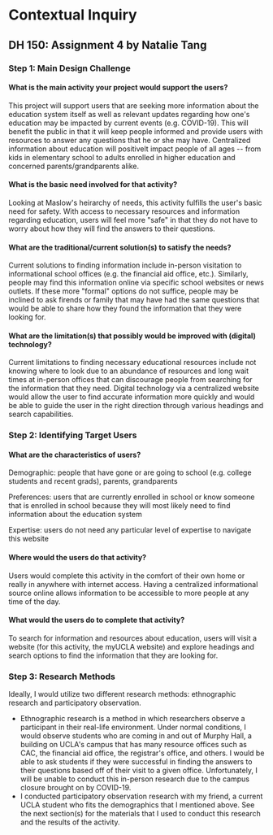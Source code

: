 # Contextual Inquiry 
## DH 150: Assignment 4 by Natalie Tang
### Step 1: Main Design Challenge

#### What is the main activity your project would support the users?
 This project will support users that are seeking more information about the education system itself as well as relevant updates regarding how one's education may be impacted by current events (e.g. COVID-19). This will benefit the public in that it will keep people informed and provide users with resources to answer any questions that he or she may have. Centralized information about education will positivelt impact people of all ages -- from kids in elementary school to adults enrolled in higher education and concerned parents/grandparents alike.  
  
#### What is the basic need involved for that activity?
 Looking at Maslow's heirarchy of needs, this activity fulfills the user's basic need for safety. With access to necessary resources and information regarding education, users will feel more "safe" in that they do not have to worry about how they will find the answers to their questions.  

#### What are the traditional/current solution(s) to satisfy the needs?
Current solutions to finding information include in-person visitation to informational school offices (e.g. the financial aid office, etc.). Similarly, people may find this information online via specific school websites or news outlets. If these more "formal" options do not suffice, people may be inclined to ask firends or family that may have had the same questions that would be able to share how they found the information that they were looking for. 

#### What are the limitation(s) that possibly would be improved with (digital) technology?
Current limitations to finding necessary educational resources include not knowing where to look due to an abundance of resources and long wait times at in-person offices that can discourage people from searching for the information that they need. Digital technology via a centralized website would allow the user to find accurate information more quickly and would be able to guide the user in the right direction through various headings and search capabilities. 

### Step 2: Identifying Target Users

#### What are the characteristics of users? 
Demographic: people that have gone or are going to school (e.g. college students and recent grads), parents, grandparents

Preferences: users that are currently enrolled in school or know someone that is enrolled in school because they will most likely need to find information about the education system

Expertise: users do not need any particular level of expertise to navigate this website 

#### Where would the users do that activity?
Users would complete this activity in the comfort of their own home or really in anywhere with internet access. Having a centralized informational source online allows information to be accessible to more people at any time of the day.

#### What would the users do to complete that activity?
To search for information and resources about education, users will visit a website (for this activity, the myUCLA website) and explore headings and search options to find the information that they are looking for. 

### Step 3: Research Methods
Ideally, I would utilize two different research methods: ethnographic research and participatory observation.
 - Ethnographic research is a method in which researchers observe a participant in their real-life environment. Under normal conditions, I would observe students who are coming in and out of Murphy Hall, a building on UCLA's campus that has many resource offices such as CAC, the financial aid office, the registrar's office, and others. I would be able to ask students if they were successful in finding the answers to their questions based off of their visit to a given office. Unfortunately, I will be unable to conduct this in-person research due to the campus closure brought on by COVID-19.
 - I conducted participatory observation research with my friend, a current UCLA student who fits the demographics that I mentioned above. See the next section(s) for the materials that I used to conduct this research and the results of the activity. 

